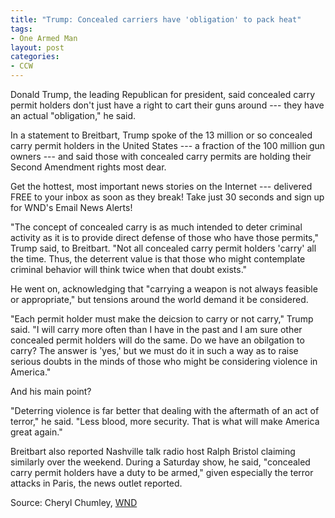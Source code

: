 ```yaml
---
title: "Trump: Concealed carriers have 'obligation' to pack heat"
tags:
- One Armed Man
layout: post
categories:
- CCW
---
```


Donald Trump, the leading Republican for president, said concealed carry permit holders don't just have a right to cart their guns around --- they have an actual "obligation," he said.

In a statement to Breitbart, Trump spoke of the 13 million or so concealed carry permit holders in the United States --- a fraction of the 100 million gun owners --- and said those with concealed carry permits are holding their Second Amendment rights most dear.

Get the hottest, most important news stories on the Internet --- delivered FREE to your inbox as soon as they break! Take just 30 seconds and sign up for WND's Email News Alerts!

"The concept of concealed carry is as much intended to deter criminal activity as it is to provide direct defense of those who have those permits," Trump said, to Breitbart. "Not all concealed carry permit holders 'carry' all the time. Thus, the deterrent value is that those who might contemplate criminal behavior will think twice when that doubt exists."

He went on, acknowledging that "carrying a weapon is not always feasible or appropriate," but tensions around the world demand it be considered.

"Each permit holder must make the deicsion to carry or not carry," Trump said. "I will carry more often than I have in the past and I am sure other concealed permit holders will do the same. Do we have an obilgation to carry? The answer is 'yes,' but we must do it in such a way as to raise serious doubts in the minds of those who might be considering violence in America."

And his main point?

"Deterring violence is far better that dealing with the aftermath of an act of terror," he said. "Less blood, more security. That is what will make America great again."

Breitbart also reported Nashville talk radio host Ralph Bristol claiming similarly over the weekend. During a Saturday show, he said, "concealed carry permit holders have a duty to be armed," given especially the terror attacks in Paris, the news outlet reported.

Source: Cheryl Chumley, [WND](https://www.wnd.com/2015/11/trump-concealed-carriers-have-obligation-to-pack-heat/)